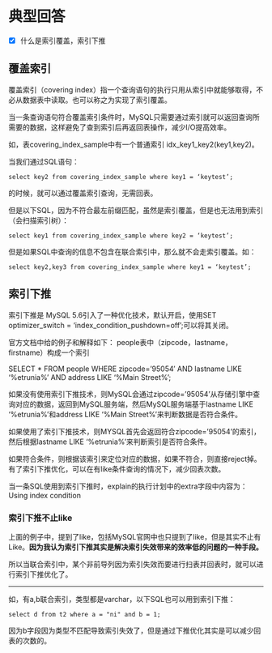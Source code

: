 # 典型回答

- [x] 什么是索引覆盖，索引下推

## 覆盖索引


覆盖索引（covering index）指一个查询语句的执行只用从索引中就能够取得，不必从数据表中读取。也可以称之为实现了索引覆盖。 



当一条查询语句符合覆盖索引条件时，MySQL只需要通过索引就可以返回查询所需要的数据，这样避免了查到索引后再返回表操作，减少I/O提高效率。 



如，表covering_index_sample中有一个普通索引 idx_key1_key2(key1,key2)。



当我们通过SQL语句：



`select key2 from covering_index_sample where key1 = ‘keytest’;`



的时候，就可以通过覆盖索引查询，无需回表。



但是以下SQL，因为不符合最左前缀匹配，虽然是索引覆盖，但是也无法用到索引（会扫描索引树）：



`select key1 from covering_index_sample where key2 = ‘keytest’;`



但是如果SQL中查询的信息不包含在联合索引中，那么就不会走索引覆盖。如：



`select key2,key3 from covering_index_sample where key1 = ‘keytest’;`



## 索引下推


索引下推是 MySQL 5.6引入了一种优化技术，默认开启，使用SET optimizer_switch = ‘index_condition_pushdown=off’;可以将其关闭。



官方文档中给的例子和解释如下： people表中（zipcode，lastname，firstname）构成一个索引

SELECT * FROM people WHERE zipcode=’95054′ AND lastname LIKE ‘%etrunia%’ AND address LIKE ‘%Main Street%’;



如果没有使用索引下推技术，则MySQL会通过zipcode=’95054’从存储引擎中查询对应的数据，返回到MySQL服务端，然后MySQL服务端基于lastname LIKE ‘%etrunia%’和address LIKE ‘%Main Street%’来判断数据是否符合条件。 



如果使用了索引下推技术，则MYSQL首先会返回符合zipcode=’95054’的索引，然后根据lastname LIKE ‘%etrunia%’来判断索引是否符合条件。



如果符合条件，则根据该索引来定位对应的数据，如果不符合，则直接reject掉。 有了索引下推优化，可以在有like条件查询的情况下，减少回表次数。



当一条SQL使用到索引下推时，explain的执行计划中的extra字段中内容为：Using index condition





### 索引下推不止like


上面的例子中，提到了like，包括MySQL官网中也只提到了like，但是其实不止有Like。**因为我认为索引下推其实是解决索引失效带来的效率低的问题的一种手段。**

  


所以当联合索引中，某个非前导列因为索引失效而要进行扫表并回表时，就可以进行索引下推优化了。

****

如，有a,b联合索引，类型都是varchar，以下SQL也可以用到索引下推：



```plain
select d from t2 where a = "ni" and b = 1; 
```



因为b字段因为类型不匹配导致索引失效了，但是通过下推优化其实是可以减少回表的次数的。

